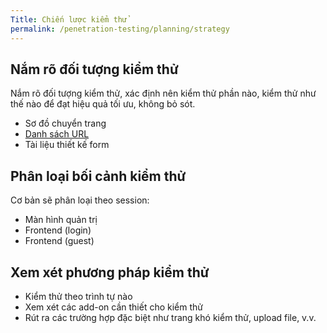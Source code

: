 ```yaml
---
Title: Chiến lược kiểm thử
permalink: /penetration-testing/planning/strategy
---
```

## Nắm rõ đối tượng kiểm thử

Nắm rõ đối tượng kiểm thử, xác định nên kiểm thử phần nào, kiểm thử như thế nào để đạt hiệu quả tối ưu, không bỏ sót.

- Sơ đồ chuyển trang
- [Danh sách URL](/penetration-testing/testing/manual_inspection_urls)
- Tài liệu thiết kế form

## Phân loại bối cảnh kiểm thử

Cơ bản sẽ phân loại theo session:

- Màn hình quản trị
- Frontend (login)
- Frontend (guest)

## Xem xét phương pháp kiểm thử

- Kiểm thử theo trình tự nào
- Xem xét các add-on cần thiết cho kiểm thử
- Rút ra các trường hợp đặc biệt như trang khó kiểm thử, upload file, v.v.
